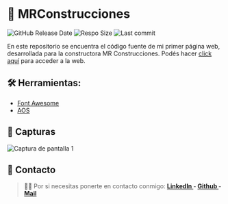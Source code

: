 # 🧱 MRConstrucciones

![GitHub Release Date](https://img.shields.io/github/release-date/FlorCollosso/MRConstrucciones) ![Respo Size](https://img.shields.io/github/repo-size/FlorCollosso/MRConstrucciones?color=orange) ![Last commit](https://img.shields.io/github/last-commit/FlorCollosso/MRConstrucciones)

En este repositorio se encuentra el código fuente de mi primer página web, desarrollada para la constructora MR Construcciones.
Podés hacer [click aquí](https://florcollosso.github.io/MRConstrucciones/) para acceder a la web. 

## 🛠 Herramientas:

- <a href="https://fontawesome.com/">Font Awesome</a>
- <a href="https://michalsnik.github.io/aos/">AOS</a>

## 📸 Capturas

![Captura de pantalla 1](https://drive.google.com/file/d/1HXeOyj8V0vLYWQSgKgSq8WcMxw-BomyR/view?usp=share_link)

## 📩 Contacto

>🙋‍♀️ Por si necesitas ponerte en contacto conmigo: **[LinkedIn ](https://www.linkedin.com/in/florencia-collosso/) - [Github ](https://github.com/FlorCollosso) - [Mail ](mailto:florcollosso@gmail.com?subject=Mensaje%20desde%20Github&body=Hola!%20Vi%20tu%20repositorio%20en%20Github.)**
